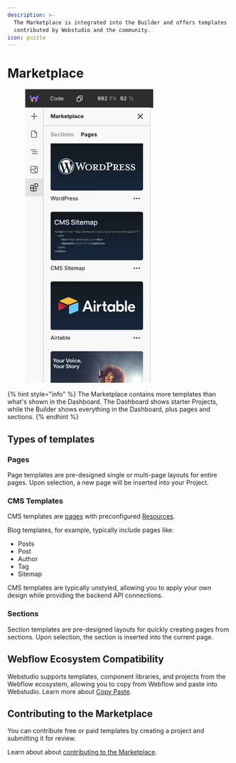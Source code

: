 ```yaml
---
description: >-
  The Marketplace is integrated into the Builder and offers templates
  contributed by Webstudio and the community.
icon: puzzle
---
```


# Marketplace

<figure><img src="../.gitbook/assets/marketplace.png" alt="Webstudio Marketplace in the Builder" width="288"><figcaption></figcaption></figure>

{% hint style="info" %}
The Marketplace contains more templates than what's shown in the Dashboard. The Dashboard shows starter Projects, while the Builder shows everything in the Dashboard, plus pages and sections.
{% endhint %}

## Types of templates

### **Pages**

Page templates are pre-designed single or multi-page layouts for entire pages. Upon selection, a new page will be inserted into your Project.

### **CMS Templates**

CMS templates are [pages](marketplace.md#pages) with preconfigured [Resources](foundations/variables.md#resource).

Blog templates, for example, typically include pages like:

* Posts
* Post
* Author
* Tag
* Sitemap

CMS templates are typically unstyled, allowing you to apply your own design while providing the backend API connections.

### **Sections**

Section templates are pre-designed layouts for quickly creating pages from sections. Upon selection, the section is inserted into the current page.

## Webflow Ecosystem Compatibility

Webstudio supports templates, component libraries, and projects from the Webflow ecosystem, allowing you to copy from Webflow and paste into Webstudio. Learn more about [Copy Paste](foundations/copy-paste/webflow.md).

## Contributing to the Marketplace

You can contribute free or paid templates by creating a project and submitting it for review.

Learn about about [contributing to the Marketplace](../contributing/contributing-to-the-marketplace.md).
